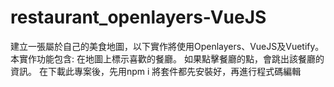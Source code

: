 # restaurant_openlayers-VueJS
建立一張屬於自己的美食地圖，以下實作將使用Openlayers、VueJS及Vuetify。本實作功能包含: 在地圖上標示喜歡的餐廳。 如果點擊餐廳的點，會跳出該餐廳的資訊。 在下載此專案後，先用npm i 將套件都先安裝好，再進行程式碼編輯
